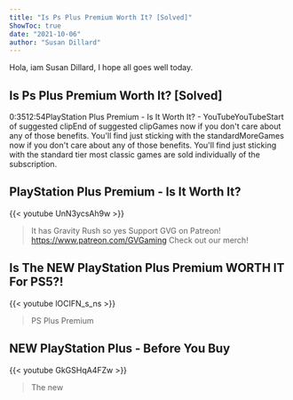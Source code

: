 ```yaml
---
title: "Is Ps Plus Premium Worth It? [Solved]"
ShowToc: true 
date: "2021-10-06"
author: "Susan Dillard" 
---
```


Hola, iam Susan Dillard, I hope all goes well today.
## Is Ps Plus Premium Worth It? [Solved]
0:3512:54PlayStation Plus Premium - Is It Worth It? - YouTubeYouTubeStart of suggested clipEnd of suggested clipGames now if you don't care about any of those benefits. You'll find just sticking with the standardMoreGames now if you don't care about any of those benefits. You'll find just sticking with the standard tier most classic games are sold individually of the subscription.

## PlayStation Plus Premium - Is It Worth It?
{{< youtube UnN3ycsAh9w >}}
>It has Gravity Rush so yes Support GVG on Patreon! https://www.patreon.com/GVGaming Check out our merch!

## Is The NEW PlayStation Plus Premium WORTH IT For PS5?!
{{< youtube lOCIFN_s_ns >}}
>PS Plus Premium

## NEW PlayStation Plus - Before You Buy
{{< youtube GkGSHqA4FZw >}}
>The new 

